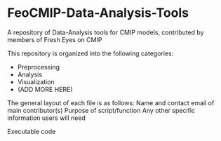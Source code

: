 # FeoCMIP-Data-Analysis-Tools
A repository of Data-Analysis tools for CMIP models, contributed by members of Fresh Eyes on CMIP

This repository is organized into the following categories:
- Preprocessing
- Analysis
- Visualization
- (ADD MORE HERE)

The general layout of each file is as follows: 
Name and contact email of main contributor(s)
Purpose of script/function
Any other specific information users will need

Executable code
